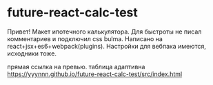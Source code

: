 # future-react-calc-test

Привет! Макет ипотечного калькулятора. Для быстроты не писал комментариев и подключил css bulma.
Написано на react+jsx+es6+webpack(plugins).
Настройки для вебпака имеются, исходники тоже.

прямая ссылка на превью. таблица адаптивна
https://yyynnn.github.io/future-react-calc-test/src/index.html
